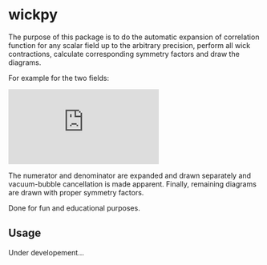 # wickpy
The purpose of this package is to do the automatic expansion of correlation
function for any scalar field up to the arbitrary precision, perform all wick
contractions, calculate corresponding symmetry factors and draw the diagrams.

For example for the two fields:

![equation](https://latex.codecogs.com/svg.latex?%3C%5COmega%7CT%5C%7B%5Cphi%28x%29%5Cphi%28y%29%5C%7D%7C%5COmega%3E%3D%5Cfrac%7B%3C0%7CT%5C%7B%5Cphi_I%28x%29%5Cphi_I%28y%29%5Cexp%5B-i%5Cint%20dtH_I%28t%29%5D%5C%7D%7C0%3E%7D%7B%3C0%7CT%5C%7B%5Cexp%5B-i%5Cint%20dtH_I%28t%29%5D%5C%7D%7C0%3E%7D)

The numerator and denominator are expanded and drawn separately and
vacuum-bubble cancellation is made apparent. Finally, remaining diagrams are
drawn with proper symmetry factors.

Done for fun and educational purposes.

## Usage

Under developement...
